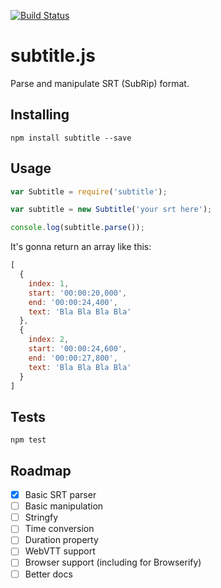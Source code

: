 [![Build Status](https://travis-ci.org/gsantiago/subtitle.js.svg?branch=master)](https://travis-ci.org/gsantiago/subtitle.js)

# subtitle.js

Parse and manipulate SRT (SubRip) format.

## Installing

`npm install subtitle --save`

## Usage

```javascript
var Subtitle = require('subtitle');

var subtitle = new Subtitle('your srt here');

console.log(subtitle.parse());
```

It's gonna return an array like this:

```javascript
[
  {
    index: 1,
    start: '00:00:20,000',
    end: '00:00:24,400',
    text: 'Bla Bla Bla Bla'
  },
  {
    index: 2,
    start: '00:00:24,600',
    end: '00:00:27,800',
    text: 'Bla Bla Bla Bla'
  }
]
```

## Tests

`npm test`

## Roadmap
* [x] Basic SRT parser
* [ ] Basic manipulation
* [ ] Stringfy
* [ ] Time conversion
* [ ] Duration property
* [ ] WebVTT support
* [ ] Browser support (including for Browserify)
* [ ] Better docs
